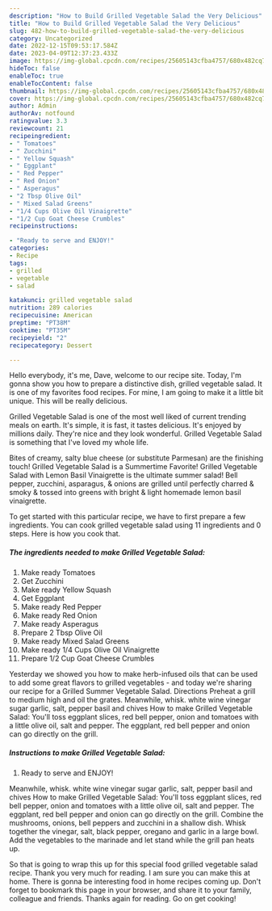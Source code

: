 ```yaml
---
description: "How to Build Grilled Vegetable Salad the Very Delicious"
title: "How to Build Grilled Vegetable Salad the Very Delicious"
slug: 482-how-to-build-grilled-vegetable-salad-the-very-delicious
category: Uncategorized
date: 2022-12-15T09:53:17.584Z
date: 2023-04-09T12:37:23.433Z
image: https://img-global.cpcdn.com/recipes/25605143cfba4757/680x482cq70/grilled-vegetable-salad-recipe-main-photo.jpg
hideToc: false
enableToc: true
enableTocContent: false
thumbnail: https://img-global.cpcdn.com/recipes/25605143cfba4757/680x482cq70/grilled-vegetable-salad-recipe-main-photo.jpg
cover: https://img-global.cpcdn.com/recipes/25605143cfba4757/680x482cq70/grilled-vegetable-salad-recipe-main-photo.jpg
author: Admin
authorAv: notfound
ratingvalue: 3.3
reviewcount: 21
recipeingredient:
- " Tomatoes"
- " Zucchini"
- " Yellow Squash"
- " Eggplant"
- " Red Pepper"
- " Red Onion"
- " Asperagus"
- "2 Tbsp Olive Oil"
- " Mixed Salad Greens"
- "1/4 Cups Olive Oil Vinaigrette"
- "1/2 Cup Goat Cheese Crumbles"
recipeinstructions:

- "Ready to serve and ENJOY!"
categories:
- Recipe
tags:
- grilled
- vegetable
- salad

katakunci: grilled vegetable salad 
nutrition: 289 calories
recipecuisine: American
preptime: "PT38M"
cooktime: "PT35M"
recipeyield: "2"
recipecategory: Dessert

---
```



Hello everybody, it's me, Dave, welcome to our recipe site. Today, I'm gonna show you how to prepare a distinctive dish, grilled vegetable salad. It is one of my favorites food recipes. For mine, I am going to make it a little bit unique. This will be really delicious.

Grilled Vegetable Salad is one of the most well liked of current trending meals on earth. It's simple, it is fast, it tastes delicious. It's enjoyed by millions daily. They're nice and they look wonderful. Grilled Vegetable Salad is something that I've loved my whole life.

Bites of creamy, salty blue cheese (or substitute Parmesan) are the finishing touch! Grilled Vegetable Salad is a Summertime Favorite! Grilled Vegetable Salad with Lemon Basil Vinaigrette is the ultimate summer salad! Bell pepper, zucchini, asparagus, &amp; onions are grilled until perfectly charred &amp; smoky &amp; tossed into greens with bright &amp; light homemade lemon basil vinaigrette.


To get started with this particular recipe, we have to first prepare a few ingredients. You can cook grilled vegetable salad using 11 ingredients and 0 steps. Here is how you cook that.

<!--inarticleads1-->

##### The ingredients needed to make Grilled Vegetable Salad:

1. Make ready  Tomatoes
1. Get  Zucchini
1. Make ready  Yellow Squash
1. Get  Eggplant
1. Make ready  Red Pepper
1. Make ready  Red Onion
1. Make ready  Asperagus
1. Prepare 2 Tbsp Olive Oil
1. Make ready  Mixed Salad Greens
1. Make ready 1/4 Cups Olive Oil Vinaigrette
1. Prepare 1/2 Cup Goat Cheese Crumbles


Yesterday we showed you how to make herb-infused oils that can be used to add some great flavors to grilled vegetables - and today we&#39;re sharing our recipe for a Grilled Summer Vegetable Salad. Directions Preheat a grill to medium high and oil the grates. Meanwhile, whisk. white wine vinegar sugar garlic, salt, pepper basil and chives How to make Grilled Vegetable Salad: You&#39;ll toss eggplant slices, red bell pepper, onion and tomatoes with a little olive oil, salt and pepper. The eggplant, red bell pepper and onion can go directly on the grill. 

<!--inarticleads2-->

##### Instructions to make Grilled Vegetable Salad:


1. Ready to serve and ENJOY!

Meanwhile, whisk. white wine vinegar sugar garlic, salt, pepper basil and chives How to make Grilled Vegetable Salad: You&#39;ll toss eggplant slices, red bell pepper, onion and tomatoes with a little olive oil, salt and pepper. The eggplant, red bell pepper and onion can go directly on the grill. Combine the mushrooms, onions, bell peppers and zucchini in a shallow dish. Whisk together the vinegar, salt, black pepper, oregano and garlic in a large bowl. Add the vegetables to the marinade and let stand while the grill pan heats up. 

So that is going to wrap this up for this special food grilled vegetable salad recipe. Thank you very much for reading. I am sure you can make this at home. There is gonna be interesting food in home recipes coming up. Don't forget to bookmark this page in your browser, and share it to your family, colleague and friends. Thanks again for reading. Go on get cooking!
